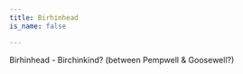 ```yaml
---
title: Birhinhead
is_name: false

---
```


Birhinhead - Birchinkind? (between Pempwell & Goosewell?)



